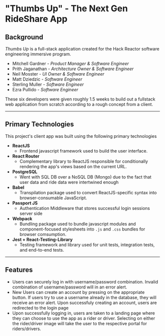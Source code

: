 # "Thumbs Up" - The Next Gen RideShare App

## Background

*Thumbs Up* is a full-stack application created for the Hack Reactor software engineering immersive program.

- Mitchell Gardner - *Product Manager & Software Engineer*
- Prith Jaganathan - *Architecture Owner & Software Engineer*
- Neil Mosster - *UI Owner & Software Engineer*
- Matt Dziedzic - *Software Engineer*
- Sterling Muller - *Software Engineer*
- Ezra Pullido - *Software Engineer*


These six developers were given roughly 1.5 weeks to build out a fullstack web application from scratch according to a rough concept from a client.

---


## Primary Technologies

This project's client app was built using the following primary technologies

- **ReactJS**
    - Frontend javascript framework used to build the user interface.
- **React Router**
    - Complementary library to ReactJS responsible for conditionally rendering the app's views based on the current URL.
- **PostgreSQL**
    - Went with SQL DB over a NoSQL DB (Mongo) due to the fact that user data and ride data were intertwined enough 
- **Babel**
    - Transpilation package used to convert ReactJS-specific syntax into browser-consumable JavaScript.
- **Passport JS**
    - Authentication Middleware that stores successful login sessions server side
- **Webpack**
    - Bundling package used to bundle javascript modules and component-focused stylesheets into ```.js``` and ```.css``` bundles for browser comsumption.
- **Jest + React-Testing-Library**
    - Testing framework and library used for unit tests, integration tests, and end-to-end tests.

---

## Features

- Users can securely log in with username/password combination. Invalid combination of username/password will in an error alert. 
- New Users can create an account by pressing on the appropriate button. If users try to use a username already in the database, they will receive an error alert. Upon successfuly creating an account,  users are redirected to the login page
- Upon successfully logging in, users are taken to a landing page where they can choose to use the app as a rider or driver. Selecting on either the rider/driver image will take the user to the respective portal for riders/drivers. 

